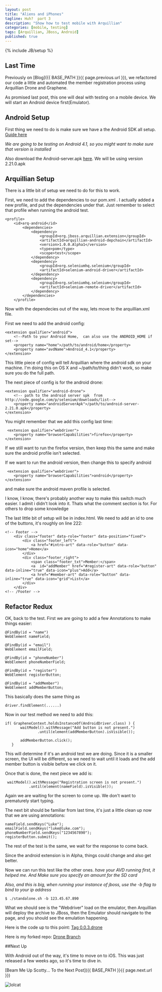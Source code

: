 ```yaml
---
layout: post
title: "Aliens and iPhones"
tagline: Huh?  part 3
description: "Show how to test mobile with Arquillian"
categories: [mobile, testing]
tags: [Arquillian, JBoss, Android]
published: true
---
```

{% include JB/setup %}


## Last Time

Previously on [Blog]({{ BASE_PATH }}{{ page.previous.url }}), we refactored our code a little and automated the member registration process using Arquillian Drone and Graphene.

As promised last post,  this one will deal with testing on a mobile device.  We will start an Android device first(Emulator).


## Android Setup

First thing we need to do is make sure we have a the Android SDK all setup.  [Guide here](http://developer.android.com/sdk/index.html)

*We are going to be testing on Android 4.1, so you might want to make sure that version is installed*


Also download the Android-server.apk [here](http://code.google.com/p/selenium/downloads/list).  We will be using version 2.21.0.apk

## Arquillian Setup

There is a little bit of setup we need to do for this to work.

First, we need to add the dependencies to our pom.xml .  I actually added a new profile, and put the dependencies under that.  Just remember to select that profile when running the android test.

    <profile>
        <id>arq-android</id>
            <dependencies>
                <dependency>
                    <groupId>org.jboss.arquillian.extension</groupId>
                    <artifactId>arquillian-android-depchain</artifactId>
                    <version>1.0.0.Alpha1</version>
                    <type>pom</type>
                    <scope>test</scope>
                </dependency>
                <dependency>
                    <groupId>org.seleniumhq.selenium</groupId>
                    <artifactId>selenium-android-driver</artifactId>
                </dependency>
                <dependency>
                    <groupId>org.seleniumhq.selenium</groupId>
                    <artifactId>selenium-remote-driver</artifactId>
                </dependency>
            </dependencies>
        </profile>



Now with the dependecies out of the way, lets move to the arquillian.xml file.

First we need to add the android config:

    <extension qualifier="android">
        <!--Path to your Android Home,  can also use the ANDROID_HOME if set-->
        <property name="home">/path/to/android/home</property>
        <property name="avdName">Android_4.1</property>
    </extension>

This little piece of config will tell Arquillian where the android sdk on your machine.  I'm doing this on OS X and ~/path/to/thing   didn't work,  so make sure you do the full path.

The next piece of config is for the android drone:

    <extension qualifier="android-drone">
        <!-- path to the android server spk  from http://code.google.com/p/selenium/downloads/list-->
        <property name="androidServerApk">/path/to/android-server-2.21.0.apk</property>
    </extension>


You might remember that we add this config last time:

     <extension qualifier="webdriver">
        <property name="browserCapabilities">firefox</property>
    </extension>

If we still want to run the firefox version, then keep this the same and make sure the android profile isn't selected.

If we want to run the android version, then change this to specify android

     <extension qualifier="webdriver">
        <property name="browserCapabilities">android</property>
    </extension>

and make sure the android maven profile is selected.

I know, I know, there's probably another way to make this switch much easier.  I admit i didn't look into it.  Thats what the comment section is for. For others to drop some knowledge


The last little bit of setup will be in index.html.  We need to add an id to one of the buttons,  it's roughly on line 222:

    <!-- Footer -->
        <div class="footer" data-role="footer" data-position="fixed">
            <div class="footer_left">
                <a href="#intro-art" data-role="button" data-icon="home">Home</a>
            </div>
            <div class="footer_right">
                <span class="footer_txt">Member:</span>
                <a  id="addMember" href="#register-art" data-role="button" data-inline="true" data-icon="plus">Add</a>
                <a href="#member-art" data-role="button" data-inline="true" data-icon="grid">List</a>
            </div>
        </div>
    <!-- /Footer -->


## Refactor Redux

OK, back to the test. First we are going to add a few Annotations to make things easier:

    @FindBy(id = "name")
    WebElement nameField;

    @FindBy(id = "email")
    WebElement emailField;

    @FindBy(id = "phoneNumber")
    WebElement phoneNumberField;

    @FindBy(id = "register")
    WebElement registerButton;

    @FindBy(id = "addMember")
    WebElement addMemberButton;


This basically does the same thing as

    driver.findElement(......)

Now in our test method we need to add this:

    if( GrapheneContext.holdsInstanceOf(AndroidDriver.class) ) {
           waitModel().withMessage("Add button is not present.")
                   .until(element(addMemberButton).isVisible());

           addMemberButton.click();
       }

This will determine if it's an android test we are doing.  Since it is a smaller screen, the UI will be different,  so we need to wait until it loads and the add member button is visible before we click on it.


Once that is done, the next piece we add is:

     waitModel().withMessage("Registration screen is not present.")
               .until(element(nameField).isVisible());

Again we are waiting for the screen to come up. We don't want to prematurely start typing.

The next bit should be familiar from last time,  it's just a little clean up now that we are using annotations:

    nameField.sendKeys("Luke");
    emailField.sendKeys("luke@luke.com");
    phoneNumberField.sendKeys("1234567890");
    registerButton.submit();


The rest of the test is the same,  we wait for the response to come back.


Since the android extension is in Alpha,  things could change and also get better.

Now we can run this test like the other ones.  *have your AVD running first, it helped me.  And Make sure you specify an amount for the SD card*


*Also,  and this is big,  when running your instance of jboss,  use the -b flag to bind to your ip address*

    $ ./standalone.sh -b 123.45.67.890

What we should see is the "Webdriver" load on the emulator,  then Arquillian will deploy the archive to JBoss, then the Emulator should navigate to the page,  and you should see the emulation happening.


Here is the code up to this point: [Tag 0.0.3.drone](https://github.com/lholmquist/as-quickstarts/archive/0.0.3.drone.zip)

Here is my forked repo: [Drone Branch](https://github.com/lholmquist/as-quickstarts/tree/drone)



##Next Up

With Android out of the way, it's time to move on to iOS.  This was just released a few weeks ago,  so it's time to dive in.


[Beam Me Up Scotty... To the Next Post]({{ BASE_PATH }}{{ page.next.url }})


![lolcat](http://2.bp.blogspot.com/-VFGdGM3CuCE/TcjIIwMpHsI/AAAAAAAAM9A/U8OMiN4TSM4/s1600/funny-pictures-halp-alien-tentickles.jpg)

